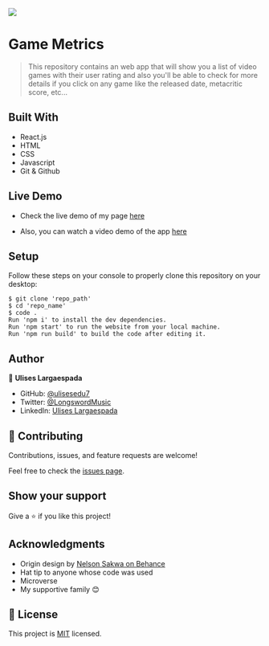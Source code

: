 ![](https://img.shields.io/badge/Microverse-blueviolet)
# Game Metrics

> This repository contains an web app that will show you a list of video games with their user rating and also you'll be able to check for more details if you click on any game like the released date, metacritic score, etc...

## Built With

- React.js
- HTML
- CSS
- Javascript
- Git & Github

## Live Demo

- Check the live demo of my page [here](https://ulisesedu7-game-metrics.netlify.app/)

- Also, you can watch a video demo of the app [here](https://drive.google.com/file/d/1eXX4yiBp0Futmf6DdNnPXxUT_sSYW101/view?usp=sharing)

## Setup

Follow these steps on your console to properly clone this repository on your desktop:

```
$ git clone 'repo_path'
$ cd 'repo_name'
$ code .
Run 'npm i' to install the dev dependencies.
Run 'npm start' to run the website from your local machine.
Run 'npm run build' to build the code after editing it.
```

## Author

👤 **Ulises Largaespada**

- GitHub: [@ulisesedu7](https://github.com/ulisesedu7)
- Twitter: [@LongswordMusic](https://twitter.com/LongswordMusic)
- LinkedIn: [Ulises Largaespada](https://www.linkedin.com/in/ulises-largaespada-45570b1a4/)

## 🤝 Contributing

Contributions, issues, and feature requests are welcome!

Feel free to check the [issues page](../../issues/).

## Show your support

Give a ⭐️ if you like this project!

## Acknowledgments

- Origin design by [Nelson Sakwa on Behance](https://www.behance.net/sakwadesignstudio)
- Hat tip to anyone whose code was used
- Microverse
- My supportive family 😊

## 📝 License

This project is [MIT](./MIT.md) licensed.